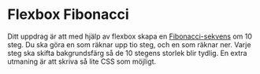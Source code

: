 # Flexbox Fibonacci

Ditt uppdrag är att med hjälp av flexbox skapa en [Fibonacci-sekvens](https://en.wikipedia.org/wiki/Fibonacci_number) om 10 steg. Du ska göra en som räknar upp tio steg, och en som räknar ner. Varje steg ska skifta bakgrundsfärg så de 10 stegens storlek blir tydlig.
En extra utmaning är att skriva så lite CSS som möjligt.
